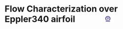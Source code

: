 # Flow Characterization over Eppler340 airfoil &nbsp; &nbsp; &nbsp; &nbsp; &nbsp; &nbsp; <img src="./images/iitkgp.png" width="8%" />
